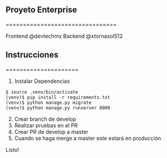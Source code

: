 ## Proyeto Enterprise
================================

Frontend  @devtechmx
Backend   @xtornasol512


## Instrucciones
=====================


1. Instalar Dependencias
```
$ source .venv/bin/activate
(venv)$ pip install -r requirements.txt
(venv)$ python manage.py migrate
(venv)$ python manage.py runserver 8000

```
2. Crear branch de develop
3. Realizar pruebas en el PR
4. Crear PR de develop a master
5. Cuando se haga merge a master este estará en producción

Listo!
